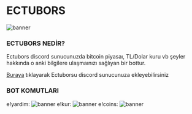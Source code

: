 # ECTUBORS
![banner](https://github.com/emre44orhan/ECTUBORS/blob/main/ectubors.png)
### ECTUBORS NEDİR?
Ectubors discord sunucunuzda bitcoin piyasaı, TL/Dolar kuru vb şeyler hakkında o anki bilgilere ulaşmaınızı sağlıyan bir bottur.
 
[Buraya](https://discord.com/api/oauth2/authorize?client_id=760534437652856833&permissions=0&scope=bot) tıklayarak Ectuborsu discord sunucunuza ekleyebilirsiniz
### BOT KOMUTLARI
e!yardim:
![banner](https://github.com/emre44orhan/ECTUBORS/blob/main/IMG_20210921_165916.jpg)
e!kur:
![banner](https://github.com/emre44orhan/ECTUBORS/blob/main/IMG_20210921_165903.jpg)
e!coins:
![banner](https://github.com/emre44orhan/ECTUBORS/blob/main/IMG_20210921_170028.jpg)
